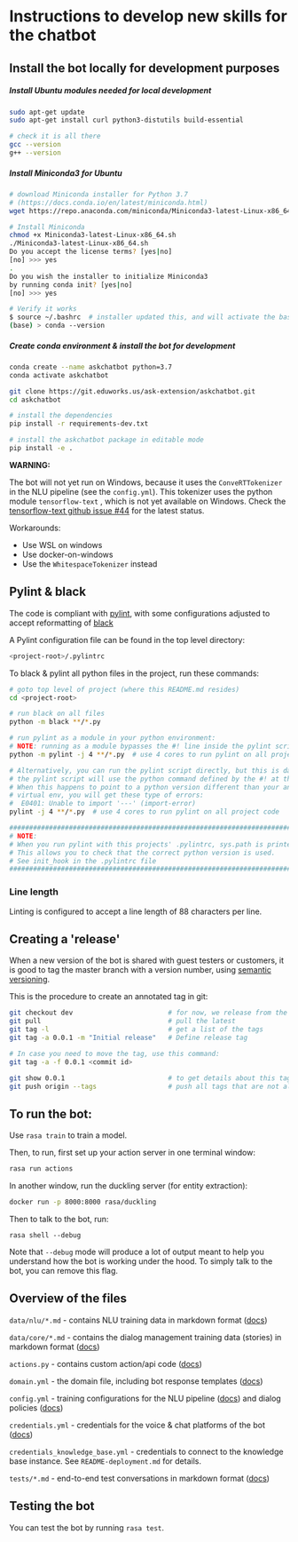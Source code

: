 # Instructions to develop new skills for the chatbot

## Install the bot locally for development purposes

##### Install Ubuntu modules needed for local development

```bash
sudo apt-get update
sudo apt-get install curl python3-distutils build-essential

# check it is all there
gcc --version
g++ --version
```

##### Install Miniconda3 for Ubuntu

```bash
# download Miniconda installer for Python 3.7
# (https://docs.conda.io/en/latest/miniconda.html)
wget https://repo.anaconda.com/miniconda/Miniconda3-latest-Linux-x86_64.sh

# Install Miniconda
chmod +x Miniconda3-latest-Linux-x86_64.sh
./Miniconda3-latest-Linux-x86_64.sh
Do you accept the license terms? [yes|no]
[no] >>> yes
.
Do you wish the installer to initialize Miniconda3
by running conda init? [yes|no]
[no] >>> yes

# Verify it works
$ source ~/.bashrc  # installer updated this, and will activate the base environment
(base) > conda --version
```

##### Create conda environment & install the bot for development

```bash
conda create --name askchatbot python=3.7
conda activate askchatbot

git clone https://git.eduworks.us/ask-extension/askchatbot.git
cd askchatbot

# install the dependencies
pip install -r requirements-dev.txt

# install the askchatbot package in editable mode
pip install -e .
```

**WARNING:** 

The bot will not yet run on Windows, because it uses the `ConveRTTokenizer` in the NLU pipeline (see the `config.yml`). This tokenizer uses the python module `tensorflow-text` , which is not yet available on Windows. Check the [tensorflow-text github issue #44](https://github.com/tensorflow/text/issues/44) for the latest status.

Workarounds:

- Use WSL on windows
- Use docker-on-windows
- Use the `WhitespaceTokenizer` instead

## Pylint & black

The code is compliant with [pylint](https://pylint.readthedocs.io/en/latest/user_guide/installation.html), with some configurations adjusted to accept reformatting of [black](https://github.com/ambv/black)

A Pylint configuration file can be found in the top level directory:

```bash
<project-root>/.pylintrc
```

To black & pylint all python files in the project, run these commands:

```bash
# goto top level of project (where this README.md resides)
cd <project-root>  

# run black on all files
python -m black **/*.py

# run pylint as a module in your python environment:
# NOTE: running as a module bypasses the #! line inside the pylint script
python -m pylint -j 4 **/*.py  # use 4 cores to run pylint on all project code

# Alternatively, you can run the pylint script directly, but this is dangerous, because
# the pylint script will use the python command defined by the #! at the top.
# When this happens to point to a python version different than your anaconda or
# virtual env, you will get these type of errors:
#  E0401: Unable to import '---' (import-error)
pylint -j 4 **/*.py  # use 4 cores to run pylint on all project code

#################################################################################
# NOTE:                                                                         #
# When you run pylint with this projects' .pylintrc, sys.path is printed.       #
# This allows you to check that the correct python version is used.             #
# See init_hook in the .pylintrc file                                           # 
#################################################################################
```

### Line length

Linting is configured to accept a line length of 88 characters per line.

## Creating a 'release'

When a new version of the bot is shared with guest testers or customers, it is good to tag the master branch with a version number, using [semantic versioning](https://semver.org/).

This is the procedure to create an annotated tag in git:

```bash
git checkout dev                        # for now, we release from the dev branch
git pull                                # pull the latest
git tag -l                              # get a list of the tags
git tag -a 0.0.1 -m "Initial release"   # Define release tag

# In case you need to move the tag, use this command:
git tag -a -f 0.0.1 <commit id>

git show 0.0.1                          # to get details about this tag
git push origin --tags                  # push all tags that are not already there

```



## To run the bot:

Use `rasa train` to train a model.

Then, to run, first set up your action server in one terminal window:
```bash
rasa run actions
```

In another window, run the duckling server (for entity extraction):
```bash
docker run -p 8000:8000 rasa/duckling
```

Then to talk to the bot, run:
```
rasa shell --debug
```

Note that `--debug` mode will produce a lot of output meant to help you understand how the bot is working 
under the hood. To simply talk to the bot, you can remove this flag.


## Overview of the files

`data/nlu/*.md` - contains NLU training data in markdown format ([docs](https://rasa.com/docs/rasa/nlu/training-data-format/#markdown-format))

`data/core/*.md` - contains the dialog management training data (stories) in markdown format ([docs](https://rasa.com/docs/rasa/core/stories/#format))

`actions.py` - contains custom action/api code ([docs](https://rasa.com/docs/rasa/core/actions/#custom-actions))

`domain.yml` - the domain file, including bot response templates ([docs](https://rasa.com/docs/rasa/core/domains/))

`config.yml` - training configurations for the NLU pipeline ([docs](https://rasa.com/docs/rasa/nlu/choosing-a-pipeline/)) and dialog policies ([docs](https://rasa.com/docs/rasa/core/policies/))

`credentials.yml` - credentials for the voice & chat platforms of the bot ([docs](https://rasa.com/docs/rasa/user-guide/messaging-and-voice-channels/))

`credentials_knowledge_base.yml` - credentials to connect to the knowledge base instance. See `README-deployment.md` for details.

`tests/*.md` - end-to-end test conversations in markdown format ([docs](https://rasa.com/docs/rasa/user-guide/testing-your-assistant/#end-to-end-testing))


## Testing the bot

You can test the bot by running  `rasa test`. 
